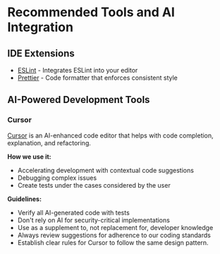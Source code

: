 # Recommended Tools and AI Integration

## IDE Extensions

- [ESLint](https://marketplace.visualstudio.com/items?itemName=dbaeumer.vscode-eslint) - Integrates ESLint into your editor
- [Prettier](https://marketplace.visualstudio.com/items?itemName=esbenp.prettier-vscode) - Code formatter that enforces consistent style

## AI-Powered Development Tools


### Cursor

[Cursor](https://cursor.sh/) is an AI-enhanced code editor that helps with code completion, explanation, and refactoring.

**How we use it:**

- Accelerating development with contextual code suggestions
- Debugging complex issues
- Create tests under the cases considered by the user

**Guidelines:**

- Verify all AI-generated code with tests
- Don't rely on AI for security-critical implementations
- Use as a supplement to, not replacement for, developer knowledge
- Always review suggestions for adherence to our coding standards
- Establish clear rules for Cursor to follow the same design pattern.
